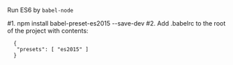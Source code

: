 Run ES6 by `babel-node`

#1. npm install babel-preset-es2015 --save-dev
#2. Add .babelrc to the root of the project with contents:
```
  {
   "presets": [ "es2015" ]
  }

```
